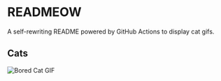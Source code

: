 # READMEOW

A self-rewriting README powered by GitHub Actions to display cat gifs.

## Cats

![Bored Cat GIF](https://media4.giphy.com/media/v1.Y2lkPTlhY2QwMmRhMGZ4bzdrcmVmanI5c2Z2bjFpemRvb2pobGhpajJ4c3E2ZG52d211eCZlcD12MV9naWZzX3NlYXJjaCZjdD1n/mlvseq9yvZhba/200.gif)
